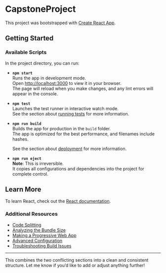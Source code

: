 # CapstoneProject

This project was bootstrapped with [Create React App](https://github.com/facebook/create-react-app).

## Getting Started

### Available Scripts

In the project directory, you can run:

- **`npm start`**  
  Runs the app in development mode.  
  Open [http://localhost:3000](http://localhost:3000) to view it in your browser.  
  The page will reload when you make changes, and any lint errors will appear in the console.

- **`npm test`**  
  Launches the test runner in interactive watch mode.  
  See the section about [running tests](https://facebook.github.io/create-react-app/docs/running-tests) for more information.

- **`npm run build`**  
  Builds the app for production in the `build` folder.  
  The app is optimized for the best performance, and filenames include hashes.

  See the section about [deployment](https://facebook.github.io/create-react-app/docs/deployment) for more information.

- **`npm run eject`**  
  **Note**: This is irreversible.  
  It copies all configurations and dependencies into the project for complete control.

## Learn More

To learn React, check out the [React documentation](https://reactjs.org/).

### Additional Resources

- [Code Splitting](https://facebook.github.io/create-react-app/docs/code-splitting)
- [Analyzing the Bundle Size](https://facebook.github.io/create-react-app/docs/analyzing-the-bundle-size)
- [Making a Progressive Web App](https://facebook.github.io/create-react-app/docs/making-a-progressive-web-app)
- [Advanced Configuration](https://facebook.github.io/create-react-app/docs/advanced-configuration)
- [Troubleshooting Build Issues](https://facebook.github.io/create-react-app/docs/troubleshooting#npm-run-build-fails-to-minify)

---

This combines the two conflicting sections into a clean and consistent structure. Let me know if you’d like to add or adjust anything further!
